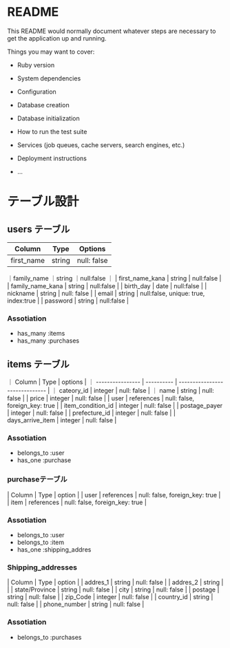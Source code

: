 # README

This README would normally document whatever steps are necessary to get the
application up and running.

Things you may want to cover:

* Ruby version

* System dependencies

* Configuration

* Database creation

* Database initialization

* How to run the test suite

* Services (job queues, cache servers, search engines, etc.)

* Deployment instructions

* ...


# テーブル設計

## users テーブル

| Column           | Type        | Options                              |
| -----------------| ------------| ------------------------------------ |
| first_name       | string      | null: false                          |
｜family_name      ｜string      ｜null:false                           ｜
| first_name_kana  | string      | null:false                           |
| family_name_kana | string      | null:false                           |
| birth_day        | date        | null:false                           |
| nickname         | string      | null: false                          |
| email            | string      | null:false, unique: true, index:true |
| password         | string      | null:false                           |

### Assotiation
- has_many :items
- has_many :purchases

## items テーブル

｜ Column           | Type       | options                        |
｜ ---------------- | ---------- | ------------------------------ |
｜ cateory_id       | integer    | null: false                    |
｜ name             | string     | null: false                    |
| price             | integer    | null: false                    |
| user              | references | null: false, foreign_key: true |
| item_condition_id | integer    | null: false                    |
| postage_payer     | integer    | null: false                    |
| prefecture_id     | integer    | null: false                    |
| days_arrive_item  | integer    | null: false                    |

### Assotiation

- belongs_to :user
- has_one :purchase

### purchaseテーブル

| Column | Type        | option                           |
| user   | references  | null: false, foreign_key: true   |
| item   | references  | null: false, foreign_key: true   |

### Assotiation
- belongs_to :user
- belongs_to :item
- has_one :shipping_addres

### Shipping_addresses

| Column         | Type       | option                          |
| addres_1       | string     | null: false                     |
| addres_2       | string     |                                 |
| state/Province | string     | null: false                     |
| city           | string     | null: false                     |
| postage        | string     | null: false                     |
| zip_Code       | integer    | null: false                     |
| country_id     | string     | null: false                     |
| phone_number   | string     | null: false                     |

### Assotiation
- belongs_to :purchases